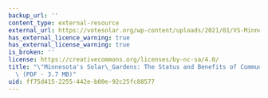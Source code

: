```yaml
---
backup_url: ''
content_type: external-resource
external_url: https://votesolar.org/wp-content/uploads/2021/01/VS-Minnesota-Solar_Gardens-2019-Report.pdf
has_external_licence_warning: true
has_external_license_warning: true
is_broken: ''
license: https://creativecommons.org/licenses/by-nc-sa/4.0/
title: "\"Minnesota's Solar\_Gardens: The Status and Benefits of Community Solar\"\
  \ (PDF - 3.7 MB)"
uid: ff75d415-2255-442e-b00e-92c25fc88577
---
```

